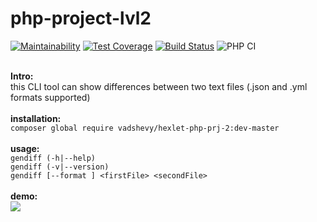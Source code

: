 # php-project-lvl2

[![Maintainability](https://api.codeclimate.com/v1/badges/28b04bc99afd60e28c4a/maintainability)](https://codeclimate.com/github/vadshevy/php-project-lvl2/maintainability)
[![Test Coverage](https://api.codeclimate.com/v1/badges/28b04bc99afd60e28c4a/test_coverage)](https://codeclimate.com/github/vadshevy/php-project-lvl2/test_coverage)
[![Build Status](https://travis-ci.org/vadshevy/php-project-lvl2.svg?branch=master)](https://travis-ci.org/vadshevy/php-project-lvl2)
![PHP CI](https://github.com/vadshevy/php-project-lvl2/workflows/PHP%20CI/badge.svg)

<br>
<b>Intro:</b><br>
this CLI tool can show differences between two text files (.json and .yml formats supported)<br>
<br>
<b>installation:</b><br>
<code>composer global require vadshevy/hexlet-php-prj-2:dev-master</code><br>
<br>
<b>usage:</b><br>
    <code>gendiff (-h|--help)</code><br>
    <code>gendiff (-v|--version)</code><br>
    <code>gendiff [--format <fmt>] &lt;firstFile&gt; &lt;secondFile&gt;</code><br>
<br>
<b>demo:</b><br>
<a href="https://asciinema.org/a/331040" target="_blank"><img src="https://asciinema.org/a/331040.svg" /></a>